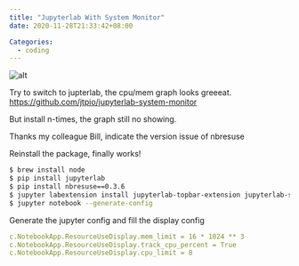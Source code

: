 ```yaml
---
title: "Jupyterlab With System Monitor"
date: 2020-11-28T21:33:42+08:00

Categories:
  - coding
---
```


![alt](https://raw.githubusercontent.com/jtpio/jupyterlab-system-monitor/main/doc/screencast.gif)

Try to switch to jupterlab, the cpu/mem graph looks greeeat. https://github.com/jtpio/jupyterlab-system-monitor

But install n-times, the graph still no showing.

Thanks my colleague Bill, indicate the version issue of nbresuse

Reinstall the package, finally works!

```sh
$ brew install node
$ pip install jupyterlab
$ pip install nbresuse==0.3.6
$ jupyter labextension install jupyterlab-topbar-extension jupyterlab-system-monitor
$ jupyter notebook --generate-config
```

Generate the jupyter config and fill the display config

```yaml
c.NotebookApp.ResourceUseDisplay.mem_limit = 16 * 1024 ** 3
c.NotebookApp.ResourceUseDisplay.track_cpu_percent = True
c.NotebookApp.ResourceUseDisplay.cpu_limit = 8
```
